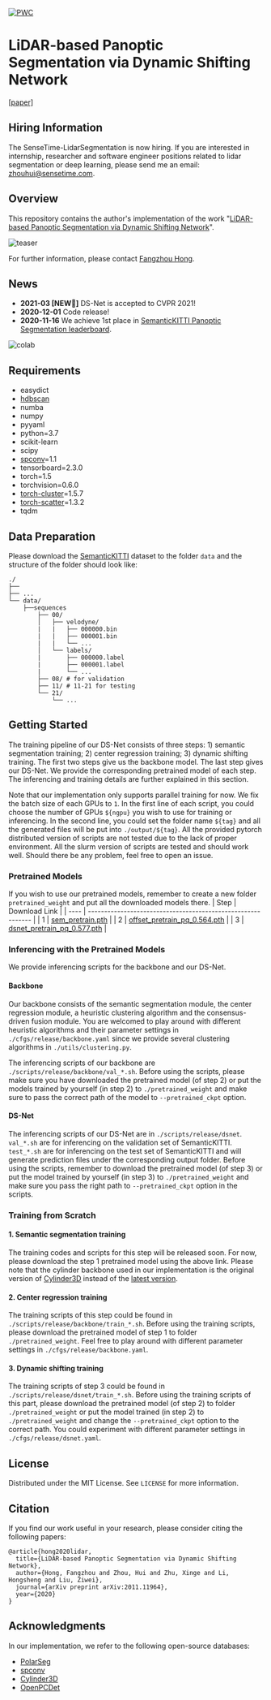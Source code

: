 [![PWC](https://img.shields.io/endpoint.svg?url=https://paperswithcode.com/badge/lidar-based-panoptic-segmentation-via-dynamic/panoptic-segmentation-on-semantickitti)](https://paperswithcode.com/sota/panoptic-segmentation-on-semantickitti?p=lidar-based-panoptic-segmentation-via-dynamic)

# LiDAR-based Panoptic Segmentation via Dynamic Shifting Network
[[paper]](https://arxiv.org/abs/2011.11964)

## Hiring Information
The SenseTime-LidarSegmentation is now hiring. If you are interested in internship, researcher and software engineer positions related to lidar segmentation or deep learning, please send me an email: [zhouhui@sensetime.com](mailto:zhouhui@sensetime.com).

## Overview
This repository contains the author's implementation of the work "[LiDAR-based Panoptic Segmentation via Dynamic Shifting Network](https://arxiv.org/abs/2011.11964)".

![teaser](./imgs/teaser.png)

For further information, please contact [Fangzhou Hong](mailto:fangzhouhong820@gmail.com).

## News
- **2021-03 [NEW:partying_face:]** DS-Net is accepted to CVPR 2021!
- **2020-12-01** Code release!
- **2020-11-16** We achieve 1st place in [SemanticKITTI Panoptic Segmentation leaderboard](https://competitions.codalab.org/competitions/24025#results).

![colab](./imgs/colab-2020-11-16.png)

## Requirements
- easydict
- [hdbscan](https://pypi.org/project/hdbscan/)
- numba
- numpy
- pyyaml
- python=3.7
- scikit-learn
- scipy
- [spconv](https://github.com/traveller59/spconv)=1.1
- tensorboard=2.3.0
- torch=1.5
- torchvision=0.6.0
- [torch-cluster](https://github.com/rusty1s/pytorch_cluster)=1.5.7
- [torch-scatter](https://github.com/rusty1s/pytorch_scatter)=1.3.2
- tqdm

## Data Preparation
Please download the [SemanticKITTI](http://www.semantic-kitti.org/dataset.html#overview) dataset to the folder `data` and the structure of the folder should look like:

```
./
├── 
├── ...
└── data/
    ├──sequences
        ├── 00/           
        │   ├── velodyne/	
        |   |	├── 000000.bin
        |   |	├── 000001.bin
        |   |	└── ...
        │   └── labels/ 
        |       ├── 000000.label
        |       ├── 000001.label
        |       └── ...
        ├── 08/ # for validation
        ├── 11/ # 11-21 for testing
        └── 21/
	        └── ...
```

## Getting Started
The training pipeline of our DS-Net consists of three steps: 1) semantic segmentation training; 2) center regression training; 3) dynamic shifting training. The first two steps give us the backbone model. The last step gives our DS-Net. We provide the corresponding pretrained model of each step. The inferencing and training details are further explained in this section. 

Note that our implementation only supports parallel training for now. We fix the batch size of each GPUs to `1`. In the first line of each script, you could choose the number of GPUs `${ngpu}` you wish to use for training or inferencing. In the second line, you could set the folder name `${tag}` and all the generated files will be put into `./output/${tag}`. All the provided pytorch distributed version of scripts are not tested due to the lack of proper environment. All the slurm version of scripts are tested and should work well. Should there be any problem, feel free to open an issue.

### Pretrained Models
If you wish to use our pretrained models, remember to create a new folder `pretrained_weight` and put all the downloaded models there.
| Step | Download Link                                                |
| ---- | ------------------------------------------------------------ |
| 1    | [sem_pretrain.pth](https://drive.google.com/file/d/1cGieEmsRhVD2YR3CH7TOj5H3y-4WG96q/view?usp=sharing) |
| 2    | [offset_pretrain_pq_0.564.pth](https://drive.google.com/file/d/1pimhJ8iKR518I7g7xLKOB4lLYjQ0Doyp/view?usp=sharing) |
| 3    | [dsnet_pretrain_pq_0.577.pth](https://drive.google.com/file/d/1BZTEZOUfoYvobppuOgO6DC_Hp_c6YytJ/view?usp=sharing) |

### Inferencing with the Pretrained Models
We provide inferencing scripts for the backbone and our DS-Net.

#### Backbone
Our backbone consists of the semantic segmentation module, the center regression module, a heuristic clustering algorithm and the consensus-driven fusion module. You are welcomed to play around with different heuristic algorithms and their parameter settings in `./cfgs/release/backbone.yaml` since we provide several clustering algorithms in `./utils/clustering.py`.

The inferencing scripts of our backbone are `./scripts/release/backbone/val_*.sh`. Before using the scripts, please make sure you have downloaded the pretrained model (of step 2) or put the models trained by yourself (in step 2) to `./pretrained_weight` and make sure to pass the correct path of the model to `--pretrained_ckpt` option.

#### DS-Net
The inferencing scripts of our DS-Net are in `./scripts/release/dsnet`. `val_*.sh` are for inferencing on the validation set of SemanticKITTI. `test_*.sh` are for inferencing on the test set of SemanticKITTI and will generate prediction files under the corresponding output folder. Before using the scripts, remember to download the pretrained model (of step 3) or put the model trained by yourself (in step 3) to `./pretrained_weight` and make sure you pass the right path to `--pretrained_ckpt` option in the scripts.

### Training from Scratch
#### 1. Semantic segmentation training
The training codes and scripts for this step will be released soon. For now, please download the step 1 pretrained model using the above link. Please note that the cylinder backbone used in our implementation is the original version of [Cylinder3D](https://arxiv.org/abs/2008.01550) instead of the [latest version](https://arxiv.org/abs/2011.10033).

#### 2. Center regression training
The training scripts of this step could be found in `./scripts/release/backbone/train_*.sh`. Before using the training scripts, please download the pretrained model of step 1 to folder `./pretrained_weight`. Feel free to play around with different parameter settings in `./cfgs/release/backbone.yaml`.

#### 3. Dynamic shifting training
The training scripts of step 3 could be found in `./scripts/release/dsnet/train_*.sh`. Before using the training scripts of this part, please download the pretrained model (of step 2) to folder `./pretrained_weight` or put the model trained (in step 2) to `./pretrained_weight` and change the `--pretrained_ckpt` option to the correct path. You could experiment with different parameter settings in `./cfgs/release/dsnet.yaml`.

## License

Distributed under the MIT License. See `LICENSE` for more information.

## Citation

If you find our work useful in your research, please consider citing the following papers:

```
@article{hong2020lidar,
  title={LiDAR-based Panoptic Segmentation via Dynamic Shifting Network},
  author={Hong, Fangzhou and Zhou, Hui and Zhu, Xinge and Li, Hongsheng and Liu, Ziwei},
  journal={arXiv preprint arXiv:2011.11964},
  year={2020}
}
```

## Acknowledgments
In our implementation, we refer to the following open-source databases:
- [PolarSeg](https://github.com/edwardzhou130/PolarSeg)
- [spconv](https://github.com/traveller59/spconv)
- [Cylinder3D](https://github.com/xinge008/Cylinder3D)
- [OpenPCDet](https://github.com/open-mmlab/OpenPCDet)
